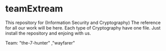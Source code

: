 # teamExtream

This repository for (Information Security and Cryptography)
The reference for all our work will be here. Each type of Cryptography have one file. 
Just install the repository and enjoing with us. 

Team:
"the-7-hunter" 
,"wayfarer"
